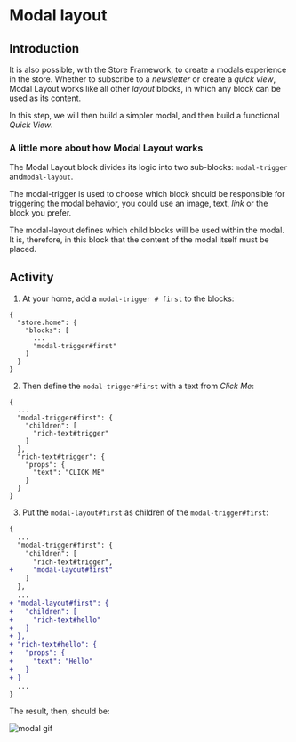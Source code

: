 # Modal layout

## Introduction

It is also possible, with the Store Framework, to create a modals experience in the store. Whether to subscribe to a _newsletter_ or create a _quick view_, Modal Layout works like all other _layout_ blocks, in which any block can be used as its content.

In this step, we will then build a simpler modal, and then build a functional _Quick View_.

### A little more about how Modal Layout works

The Modal Layout block divides its logic into two sub-blocks: `modal-trigger` and`modal-layout`.

The modal-trigger is used to choose which block should be responsible for triggering the modal behavior, you could use an image, text, _link_ or the block you prefer.

The modal-layout defines which child blocks will be used within the modal. It is, therefore, in this block that the content of the modal itself must be placed.

## Activity

1. At your home, add a `modal-trigger # first` to the blocks:

```
{
  "store.home": {
    "blocks": [
      ...
      "modal-trigger#first"
    ]
  }
}
```

2. Then define the `modal-trigger#first` with a text from _Click Me_:

```
{
  ...
  "modal-trigger#first": {
    "children": [
      "rich-text#trigger"
    ]
  },
  "rich-text#trigger": {
    "props": {
      "text": "CLICK ME"
    }
  }
}
```

3. Put the `modal-layout#first` as children of the `modal-trigger#first`:

```diff
{
  ...
  "modal-trigger#first": {
    "children": [
      "rich-text#trigger",
+     "modal-layout#first"
    ]
  },
  ...
+ "modal-layout#first": {
+   "children": [
+     "rich-text#hello"
+   ]
+ },
+ "rich-text#hello": {
+   "props": {
+     "text": "Hello"
+   }
+ }
  ...
}
```

The result, then, should be:

![modal gif](https://user-images.githubusercontent.com/18701182/90183287-9f3c2b00-dd89-11ea-924d-6195465ffd25.gif)
